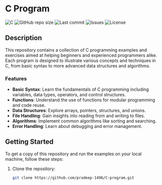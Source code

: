 # C Program

![C](https://img.shields.io/badge/c-%2300599C.svg?style=for-the-badge&logo=c&logoColor=white)
![GitHub repo size](https://img.shields.io/github/repo-size/pradeep-1496/C-program)
![Last commit](https://img.shields.io/github/last-commit/pradeep-1496/C-program)
![Issues](https://img.shields.io/github/issues/pradeep-1496/C-program)
![License](https://img.shields.io/badge/license-MIT-green.svg)

## Description

This repository contains a collection of C programming examples and exercises aimed at helping beginners and experienced programmers alike. Each program is designed to illustrate various concepts and techniques in C, from basic syntax to more advanced data structures and algorithms.

### Features

- **Basic Syntax**: Learn the fundamentals of C programming including variables, data types, operators, and control structures.
- **Functions**: Understand the use of functions for modular programming and code reuse.
- **Data Structures**: Explore arrays, pointers, structures, and unions.
- **File Handling**: Gain insights into reading from and writing to files.
- **Algorithms**: Implement common algorithms like sorting and searching.
- **Error Handling**: Learn about debugging and error management.

## Getting Started

To get a copy of this repository and run the examples on your local machine, follow these steps:

1. Clone the repository:
   ```bash
   git clone https://github.com/pradeep-1496/C-program.git
